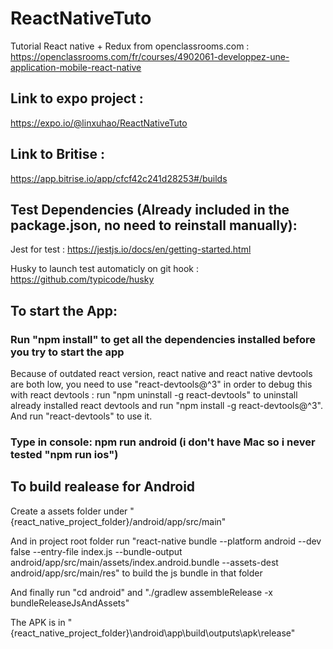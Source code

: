 # ReactNativeTuto

Tutorial React native + Redux from openclassrooms.com : https://openclassrooms.com/fr/courses/4902061-developpez-une-application-mobile-react-native


## Link to expo project :
https://expo.io/@linxuhao/ReactNativeTuto

## Link to Britise :
https://app.bitrise.io/app/cfcf42c241d28253#/builds

## Test Dependencies (Already included in the package.json, no need to reinstall manually): 

Jest for test : https://jestjs.io/docs/en/getting-started.html

Husky to launch test automaticly on git hook : https://github.com/typicode/husky

## To start the App:
### Run "npm install" to get all the dependencies installed before you try to start the app

Because of outdated react version, react native and react native devtools are both low, you need to use "react-devtools@^3" in order to debug this with react devtools : run "npm uninstall -g react-devtools" to uninstall already installed react devtools and run "npm install -g react-devtools@^3". And run "react-devtools" to use it.

### Type in console: npm run android (i don't have Mac so i never tested "npm run ios")


## To build realease for Android

Create a assets folder under "{react_native_project_folder}/android/app/src/main"

And in project root folder run "react-native bundle --platform android --dev false --entry-file index.js --bundle-output android/app/src/main/assets/index.android.bundle --assets-dest android/app/src/main/res" to build the js bundle in that folder

And finally run "cd android" and "./gradlew assembleRelease -x bundleReleaseJsAndAssets"

The APK is in "{react_native_project_folder}\android\app\build\outputs\apk\release"
